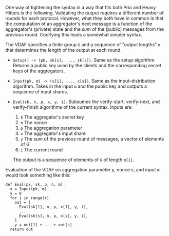One way of tightening the syntax in a way that fits both Prio and Heavy Hitters
is the following. Validating the output requires a different number of rounds
for each protocol. However, what they both have in common is that the
computation of an aggregator's next message is a function of the aggregator's
(private) state and the *sum* of the (public) messages from the previous round.
Codifying this leads a somewhat simpler syntax.

The VDAF specifies a finite group `G` and a sequence of "output lengths" `m`
that determines the length of the output at each round.

 * `Setup() -> (pk, sk[s], ..., sk[s])`. Same as the setup algorithm. Returns a
   public key used by the clients and the corresponding secret keys of the
   aggregators.

 * `Input(pk, m) -> (x[1], ..., x[s])`. Same as the input-distribution
   algorithm. Takes in the input `m` and the public key and outputs a sequence
   of input shares.

 * `Eval(sk, n, p, x, y, i)`. Subsumes the verify-start, verify-next, and
   verify-finish algorithms of the current syntax. Inputs are:

      1. `k` The aggregator's secret key
      2. `n` The nonce
      3. `p` The aggregation parameter
      4. `x` The aggregator's input share
      5. `y` The *sum* of the previous round of messages, a vector of elements
         of G
      6. `i` The current round

    The output is a sequence of elements of `G` of length `m[i]`.

Evaluation of the VDAF on aggregation parameter `p`, nonce `n`, and input `m`
would look something like this:

```
def Eval(pk, sk, p, n, m):
  x = Input(pk, m)
  y = 0
  for i in range(r)
    out = [
      Eval(sk[1], n, p, x[1], y, i),
      ...
      Eval(sk[s], n, p, x[s], y, i),
    ]
    y = out[1] + ... + out[s]
  return out
```

